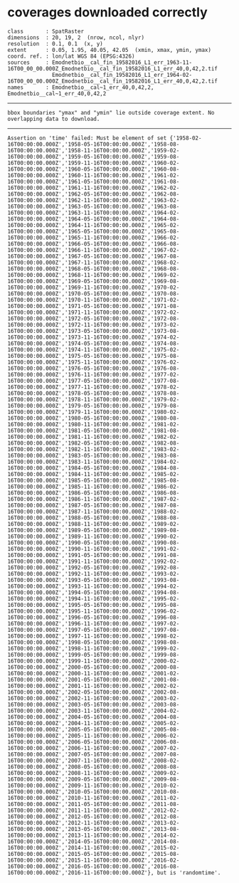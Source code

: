 # coverages downloaded correctly

    class       : SpatRaster 
    dimensions  : 20, 19, 2  (nrow, ncol, nlyr)
    resolution  : 0.1, 0.1  (x, y)
    extent      : 0.05, 1.95, 40.05, 42.05  (xmin, xmax, ymin, ymax)
    coord. ref. : lon/lat WGS 84 (EPSG:4326) 
    sources     : Emodnetbio__cal_fin_19582016_L1_err_1963-11-16T00_00_00.000Z_Emodnetbio__cal_fin_19582016_L1_err_40,0,42,2.tif  
                  Emodnetbio__cal_fin_19582016_L1_err_1964-02-16T00_00_00.000Z_Emodnetbio__cal_fin_19582016_L1_err_40,0,42,2.tif  
    names       : Emodnetbio__cal~1_err_40,0,42,2, Emodnetbio__cal~1_err_40,0,42,2 

---

    bbox boundaries "ymax" and "ymin" lie outside coverage extent. No overlapping data to download.

---

    Assertion on 'time' failed: Must be element of set {'1958-02-16T00:00:00.000Z','1958-05-16T00:00:00.000Z','1958-08-16T00:00:00.000Z','1958-11-16T00:00:00.000Z','1959-02-16T00:00:00.000Z','1959-05-16T00:00:00.000Z','1959-08-16T00:00:00.000Z','1959-11-16T00:00:00.000Z','1960-02-16T00:00:00.000Z','1960-05-16T00:00:00.000Z','1960-08-16T00:00:00.000Z','1960-11-16T00:00:00.000Z','1961-02-16T00:00:00.000Z','1961-05-16T00:00:00.000Z','1961-08-16T00:00:00.000Z','1961-11-16T00:00:00.000Z','1962-02-16T00:00:00.000Z','1962-05-16T00:00:00.000Z','1962-08-16T00:00:00.000Z','1962-11-16T00:00:00.000Z','1963-02-16T00:00:00.000Z','1963-05-16T00:00:00.000Z','1963-08-16T00:00:00.000Z','1963-11-16T00:00:00.000Z','1964-02-16T00:00:00.000Z','1964-05-16T00:00:00.000Z','1964-08-16T00:00:00.000Z','1964-11-16T00:00:00.000Z','1965-02-16T00:00:00.000Z','1965-05-16T00:00:00.000Z','1965-08-16T00:00:00.000Z','1965-11-16T00:00:00.000Z','1966-02-16T00:00:00.000Z','1966-05-16T00:00:00.000Z','1966-08-16T00:00:00.000Z','1966-11-16T00:00:00.000Z','1967-02-16T00:00:00.000Z','1967-05-16T00:00:00.000Z','1967-08-16T00:00:00.000Z','1967-11-16T00:00:00.000Z','1968-02-16T00:00:00.000Z','1968-05-16T00:00:00.000Z','1968-08-16T00:00:00.000Z','1968-11-16T00:00:00.000Z','1969-02-16T00:00:00.000Z','1969-05-16T00:00:00.000Z','1969-08-16T00:00:00.000Z','1969-11-16T00:00:00.000Z','1970-02-16T00:00:00.000Z','1970-05-16T00:00:00.000Z','1970-08-16T00:00:00.000Z','1970-11-16T00:00:00.000Z','1971-02-16T00:00:00.000Z','1971-05-16T00:00:00.000Z','1971-08-16T00:00:00.000Z','1971-11-16T00:00:00.000Z','1972-02-16T00:00:00.000Z','1972-05-16T00:00:00.000Z','1972-08-16T00:00:00.000Z','1972-11-16T00:00:00.000Z','1973-02-16T00:00:00.000Z','1973-05-16T00:00:00.000Z','1973-08-16T00:00:00.000Z','1973-11-16T00:00:00.000Z','1974-02-16T00:00:00.000Z','1974-05-16T00:00:00.000Z','1974-08-16T00:00:00.000Z','1974-11-16T00:00:00.000Z','1975-02-16T00:00:00.000Z','1975-05-16T00:00:00.000Z','1975-08-16T00:00:00.000Z','1975-11-16T00:00:00.000Z','1976-02-16T00:00:00.000Z','1976-05-16T00:00:00.000Z','1976-08-16T00:00:00.000Z','1976-11-16T00:00:00.000Z','1977-02-16T00:00:00.000Z','1977-05-16T00:00:00.000Z','1977-08-16T00:00:00.000Z','1977-11-16T00:00:00.000Z','1978-02-16T00:00:00.000Z','1978-05-16T00:00:00.000Z','1978-08-16T00:00:00.000Z','1978-11-16T00:00:00.000Z','1979-02-16T00:00:00.000Z','1979-05-16T00:00:00.000Z','1979-08-16T00:00:00.000Z','1979-11-16T00:00:00.000Z','1980-02-16T00:00:00.000Z','1980-05-16T00:00:00.000Z','1980-08-16T00:00:00.000Z','1980-11-16T00:00:00.000Z','1981-02-16T00:00:00.000Z','1981-05-16T00:00:00.000Z','1981-08-16T00:00:00.000Z','1981-11-16T00:00:00.000Z','1982-02-16T00:00:00.000Z','1982-05-16T00:00:00.000Z','1982-08-16T00:00:00.000Z','1982-11-16T00:00:00.000Z','1983-02-16T00:00:00.000Z','1983-05-16T00:00:00.000Z','1983-08-16T00:00:00.000Z','1983-11-16T00:00:00.000Z','1984-02-16T00:00:00.000Z','1984-05-16T00:00:00.000Z','1984-08-16T00:00:00.000Z','1984-11-16T00:00:00.000Z','1985-02-16T00:00:00.000Z','1985-05-16T00:00:00.000Z','1985-08-16T00:00:00.000Z','1985-11-16T00:00:00.000Z','1986-02-16T00:00:00.000Z','1986-05-16T00:00:00.000Z','1986-08-16T00:00:00.000Z','1986-11-16T00:00:00.000Z','1987-02-16T00:00:00.000Z','1987-05-16T00:00:00.000Z','1987-08-16T00:00:00.000Z','1987-11-16T00:00:00.000Z','1988-02-16T00:00:00.000Z','1988-05-16T00:00:00.000Z','1988-08-16T00:00:00.000Z','1988-11-16T00:00:00.000Z','1989-02-16T00:00:00.000Z','1989-05-16T00:00:00.000Z','1989-08-16T00:00:00.000Z','1989-11-16T00:00:00.000Z','1990-02-16T00:00:00.000Z','1990-05-16T00:00:00.000Z','1990-08-16T00:00:00.000Z','1990-11-16T00:00:00.000Z','1991-02-16T00:00:00.000Z','1991-05-16T00:00:00.000Z','1991-08-16T00:00:00.000Z','1991-11-16T00:00:00.000Z','1992-02-16T00:00:00.000Z','1992-05-16T00:00:00.000Z','1992-08-16T00:00:00.000Z','1992-11-16T00:00:00.000Z','1993-02-16T00:00:00.000Z','1993-05-16T00:00:00.000Z','1993-08-16T00:00:00.000Z','1993-11-16T00:00:00.000Z','1994-02-16T00:00:00.000Z','1994-05-16T00:00:00.000Z','1994-08-16T00:00:00.000Z','1994-11-16T00:00:00.000Z','1995-02-16T00:00:00.000Z','1995-05-16T00:00:00.000Z','1995-08-16T00:00:00.000Z','1995-11-16T00:00:00.000Z','1996-02-16T00:00:00.000Z','1996-05-16T00:00:00.000Z','1996-08-16T00:00:00.000Z','1996-11-16T00:00:00.000Z','1997-02-16T00:00:00.000Z','1997-05-16T00:00:00.000Z','1997-08-16T00:00:00.000Z','1997-11-16T00:00:00.000Z','1998-02-16T00:00:00.000Z','1998-05-16T00:00:00.000Z','1998-08-16T00:00:00.000Z','1998-11-16T00:00:00.000Z','1999-02-16T00:00:00.000Z','1999-05-16T00:00:00.000Z','1999-08-16T00:00:00.000Z','1999-11-16T00:00:00.000Z','2000-02-16T00:00:00.000Z','2000-05-16T00:00:00.000Z','2000-08-16T00:00:00.000Z','2000-11-16T00:00:00.000Z','2001-02-16T00:00:00.000Z','2001-05-16T00:00:00.000Z','2001-08-16T00:00:00.000Z','2001-11-16T00:00:00.000Z','2002-02-16T00:00:00.000Z','2002-05-16T00:00:00.000Z','2002-08-16T00:00:00.000Z','2002-11-16T00:00:00.000Z','2003-02-16T00:00:00.000Z','2003-05-16T00:00:00.000Z','2003-08-16T00:00:00.000Z','2003-11-16T00:00:00.000Z','2004-02-16T00:00:00.000Z','2004-05-16T00:00:00.000Z','2004-08-16T00:00:00.000Z','2004-11-16T00:00:00.000Z','2005-02-16T00:00:00.000Z','2005-05-16T00:00:00.000Z','2005-08-16T00:00:00.000Z','2005-11-16T00:00:00.000Z','2006-02-16T00:00:00.000Z','2006-05-16T00:00:00.000Z','2006-08-16T00:00:00.000Z','2006-11-16T00:00:00.000Z','2007-02-16T00:00:00.000Z','2007-05-16T00:00:00.000Z','2007-08-16T00:00:00.000Z','2007-11-16T00:00:00.000Z','2008-02-16T00:00:00.000Z','2008-05-16T00:00:00.000Z','2008-08-16T00:00:00.000Z','2008-11-16T00:00:00.000Z','2009-02-16T00:00:00.000Z','2009-05-16T00:00:00.000Z','2009-08-16T00:00:00.000Z','2009-11-16T00:00:00.000Z','2010-02-16T00:00:00.000Z','2010-05-16T00:00:00.000Z','2010-08-16T00:00:00.000Z','2010-11-16T00:00:00.000Z','2011-02-16T00:00:00.000Z','2011-05-16T00:00:00.000Z','2011-08-16T00:00:00.000Z','2011-11-16T00:00:00.000Z','2012-02-16T00:00:00.000Z','2012-05-16T00:00:00.000Z','2012-08-16T00:00:00.000Z','2012-11-16T00:00:00.000Z','2013-02-16T00:00:00.000Z','2013-05-16T00:00:00.000Z','2013-08-16T00:00:00.000Z','2013-11-16T00:00:00.000Z','2014-02-16T00:00:00.000Z','2014-05-16T00:00:00.000Z','2014-08-16T00:00:00.000Z','2014-11-16T00:00:00.000Z','2015-02-16T00:00:00.000Z','2015-05-16T00:00:00.000Z','2015-08-16T00:00:00.000Z','2015-11-16T00:00:00.000Z','2016-02-16T00:00:00.000Z','2016-05-16T00:00:00.000Z','2016-08-16T00:00:00.000Z','2016-11-16T00:00:00.000Z'}, but is 'randomtime'.

